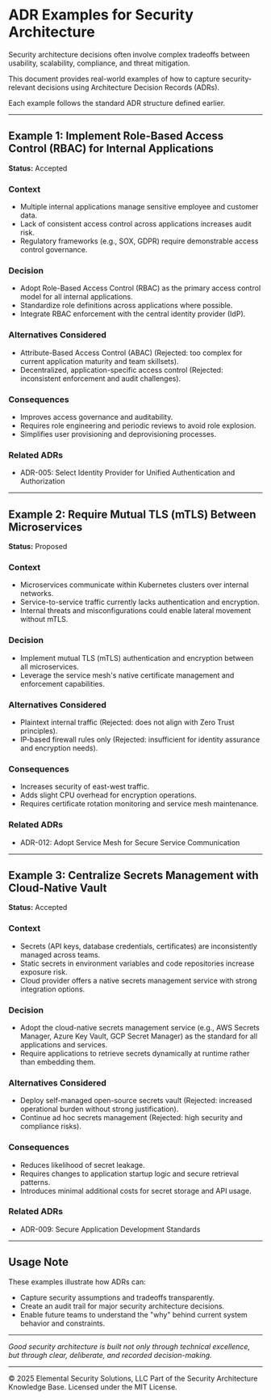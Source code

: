 # ADR Examples for Security Architecture

Security architecture decisions often involve complex tradeoffs between usability, scalability, compliance, and threat mitigation.

This document provides real-world examples of how to capture security-relevant decisions using Architecture Decision Records (ADRs).

Each example follows the standard ADR structure defined earlier.

---

## Example 1: Implement Role-Based Access Control (RBAC) for Internal Applications

**Status:** Accepted

### Context
- Multiple internal applications manage sensitive employee and customer data.
- Lack of consistent access control across applications increases audit risk.
- Regulatory frameworks (e.g., SOX, GDPR) require demonstrable access control governance.

### Decision
- Adopt Role-Based Access Control (RBAC) as the primary access control model for all internal applications.
- Standardize role definitions across applications where possible.
- Integrate RBAC enforcement with the central identity provider (IdP).

### Alternatives Considered
- Attribute-Based Access Control (ABAC) (Rejected: too complex for current application maturity and team skillsets).
- Decentralized, application-specific access control (Rejected: inconsistent enforcement and audit challenges).

### Consequences
- Improves access governance and auditability.
- Requires role engineering and periodic reviews to avoid role explosion.
- Simplifies user provisioning and deprovisioning processes.

### Related ADRs
- ADR-005: Select Identity Provider for Unified Authentication and Authorization

---

## Example 2: Require Mutual TLS (mTLS) Between Microservices

**Status:** Proposed

### Context
- Microservices communicate within Kubernetes clusters over internal networks.
- Service-to-service traffic currently lacks authentication and encryption.
- Internal threats and misconfigurations could enable lateral movement without mTLS.

### Decision
- Implement mutual TLS (mTLS) authentication and encryption between all microservices.
- Leverage the service mesh's native certificate management and enforcement capabilities.

### Alternatives Considered
- Plaintext internal traffic (Rejected: does not align with Zero Trust principles).
- IP-based firewall rules only (Rejected: insufficient for identity assurance and encryption needs).

### Consequences
- Increases security of east-west traffic.
- Adds slight CPU overhead for encryption operations.
- Requires certificate rotation monitoring and service mesh maintenance.

### Related ADRs
- ADR-012: Adopt Service Mesh for Secure Service Communication

---

## Example 3: Centralize Secrets Management with Cloud-Native Vault

**Status:** Accepted

### Context
- Secrets (API keys, database credentials, certificates) are inconsistently managed across teams.
- Static secrets in environment variables and code repositories increase exposure risk.
- Cloud provider offers a native secrets management service with strong integration options.

### Decision
- Adopt the cloud-native secrets management service (e.g., AWS Secrets Manager, Azure Key Vault, GCP Secret Manager) as the standard for all applications and services.
- Require applications to retrieve secrets dynamically at runtime rather than embedding them.

### Alternatives Considered
- Deploy self-managed open-source secrets vault (Rejected: increased operational burden without strong justification).
- Continue ad hoc secrets management (Rejected: high security and compliance risks).

### Consequences
- Reduces likelihood of secret leakage.
- Requires changes to application startup logic and secure retrieval patterns.
- Introduces minimal additional costs for secret storage and API usage.

### Related ADRs
- ADR-009: Secure Application Development Standards

---

## Usage Note

These examples illustrate how ADRs can:
- Capture security assumptions and tradeoffs transparently.
- Create an audit trail for major security architecture decisions.
- Enable future teams to understand the "why" behind current system behavior and constraints.

---

*Good security architecture is built not only through technical excellence, but through clear, deliberate, and recorded decision-making.*



---
© 2025 Elemental Security Solutions, LLC
Part of the Security Architecture Knowledge Base.
Licensed under the MIT License.
